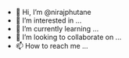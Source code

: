 - 👋 Hi, I’m @nirajphutane
- 👀 I’m interested in ...
- 🌱 I’m currently learning ...
- 💞️ I’m looking to collaborate on ...
- 📫 How to reach me ...

<!---
nirajphutane/nirajphutane is a ✨ special ✨ repository because its `README.md` (this file) appears on your GitHub profile.
You can click the Preview link to take a look at your changes.
--->
